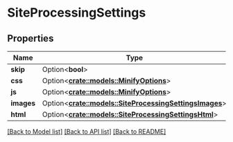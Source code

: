 # SiteProcessingSettings

## Properties

Name | Type | Description | Notes
------------ | ------------- | ------------- | -------------
**skip** | Option<**bool**> |  | [optional]
**css** | Option<[**crate::models::MinifyOptions**](minifyOptions.md)> |  | [optional]
**js** | Option<[**crate::models::MinifyOptions**](minifyOptions.md)> |  | [optional]
**images** | Option<[**crate::models::SiteProcessingSettingsImages**](site_processing_settings_images.md)> |  | [optional]
**html** | Option<[**crate::models::SiteProcessingSettingsHtml**](site_processing_settings_html.md)> |  | [optional]

[[Back to Model list]](../README.md#documentation-for-models) [[Back to API list]](../README.md#documentation-for-api-endpoints) [[Back to README]](../README.md)


